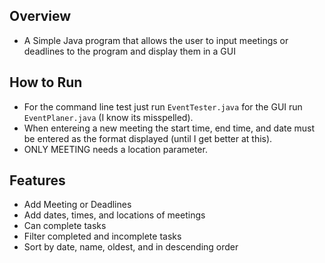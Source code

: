 ## Overview
- A Simple Java program that allows the user to input meetings or deadlines to the program and display them in a GUI

## How to Run
- For the command line test just run `EventTester.java` for the GUI run `EventPlaner.java` (I know its misspelled).
- When entereing a new meeting the start time, end time, and date must be entered as the format displayed (until I get better at this).
- ONLY MEETING needs a location parameter.

## Features
- Add Meeting or Deadlines
- Add dates, times, and locations of meetings
- Can complete tasks
- Filter completed and incomplete tasks
- Sort by date, name, oldest, and in descending order
  
